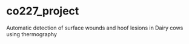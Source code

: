 # co227_project
Automatic detection of surface wounds and hoof lesions in Dairy cows using thermography 
